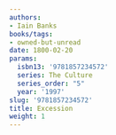 ```yaml
---
authors:
- Iain Banks
books/tags:
- owned-but-unread
date: 1800-02-20
params:
  isbn13: '9781857234572'
  series: The Culture
  series_order: "5"
  year: '1997'
slug: '9781857234572'
title: Excession
weight: 1
---
```



<!--more-->